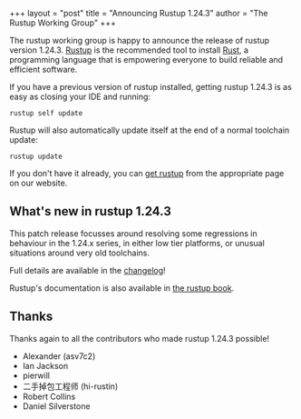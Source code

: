 +++
layout = "post"
title = "Announcing Rustup 1.24.3"
author = "The Rustup Working Group"
+++

The rustup working group is happy to announce the release of rustup version 1.24.3. [Rustup][install] is the recommended tool to install [Rust][rust], a programming language that is empowering everyone to build reliable and efficient software.

If you have a previous version of rustup installed, getting rustup 1.24.3 is as easy as closing your IDE and running:

```
rustup self update
```

Rustup will also automatically update itself at the end of a normal toolchain update:

```
rustup update
```

If you don't have it already, you can [get rustup][install] from the appropriate page on our website.

[rust]: https://www.rust-lang.org
[install]: https://rustup.rs

## What's new in rustup 1.24.3

This patch release focusses around resolving some regressions in behaviour in
the 1.24.x series, in either low tier platforms, or unusual situations around
very old toolchains.

Full details are available in the [changelog]!

Rustup's documentation is also available in [the rustup book][book].

[changelog]: https://github.com/rust-lang/rustup/blob/stable/CHANGELOG.md
[book]: https://rust-lang.github.io/rustup/

## Thanks

Thanks again to all the contributors who made rustup 1.24.3 possible!

- Alexander (asv7c2)
- Ian Jackson
- pierwill
- 二手掉包工程师 (hi-rustin)
- Robert Collins
- Daniel Silverstone
